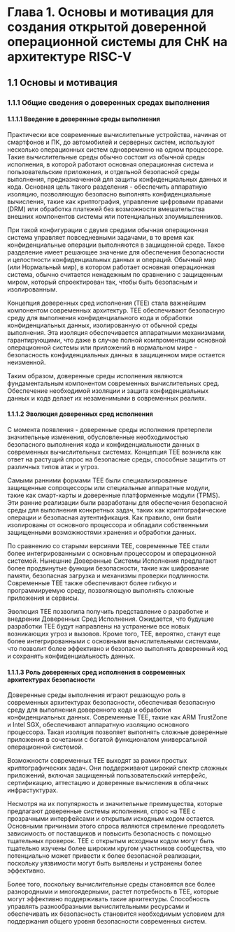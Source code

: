 # Глава 1. Основы и мотивация для создания открытой доверенной операционной системы для СнК на архитектуре RISC-V

 ## 1.1 Основы и мотивация

  ### 1.1.1 Общие сведения о доверенных средах выполнения

   #### 1.1.1.1 Введение в доверенные среды выполнения

   Практически все современные вычислительные устройства,
   начиная от смартфонов и ПК, до автомобилей и серверных систем,
   используют несколько операционных систем
   одновременно на одном процессоре.
   Такие вычислительные среды обычно состоит из
   обычной среды исполнения,
   в которой работают основная операционная система
   и пользовательские приложения,
   и отдельной безопасной среды выполнения,
   предназначенной для защиты конфиденциальных данных и кода.
   Основная цель такого разделения - обеспечить аппаратную изоляцию,
   позволяющую безопасно выполнять конфиденциальные вычисления, такие как
   криптография, управление цифровыми правами (DRM) или обработка платежей
   без возможности вмешательства внешних компонентов системы
   или потенциальных злоумышленников.

   При такой конфигурации с двумя средами
   обычная операционная система управляет повседневными задачами,
   в то время как конфиденциальные операции
   выполняются в защищенной среде.
   Такое разделение имеет решающее значение
   для обеспечения безопасности и целостности
   конфиденциальных данных и операций.
   Обычный мир (или Нормальный мир),
   в котором работает основная операционная система,
   обычно считается ненадежным по сравнению с защищенным миром,
   который спроектирован так,
   чтобы быть безопасным и изолированным.

   Концепция доверенных сред исполнения (TEE)
   стала важнейшим компонентом современных архитектур.
   TEE обеспечивают безопасную среду
   для выполнения конфиденциального кода и
   обработки конфиденциальных данных,
   изолированную от обычной среды выполнения.
   Эта изоляция обеспечивается аппаратными механизмами,
   гарантирующими, что даже в случае полной компроментации
   основной операционной системы или приложений
   в нормальном мире - безопасность конфиденциальных данных
   в защищенном мире остается неизменной.

   Таким образом, доверенные среды исполнения
   являются фундаментальным компонентом
   современных вычислительных сред.
   Обеспечение необходимой изоляции
   и защита конфиденциальных данных и кодв
   делает их незаменимыми в современных реалиях.

   #### 1.1.1.2 Эволюция доверенных сред исполнения

   С момента появления - доверенные среды исполнения
   претерпели значительные изменения,
   обусловленные необходимостью безопасного выполнения кода
   и конфиденциальности данных в современных вычислительных системах.
   Концепция TEE возникла как ответ на растущий спрос на безопасные среды, способные защитить от различных типов атак и угроз.

   Самыми ранними формами TEE были
   специализированные защищенные сопроцессоры
   или специальные аппаратные модули,
   такие как смарт-карты и доверенные платформенные модули (TPMS).
   Эти ранние реализации были разработаны
   для обеспечения безопасной среды для
   выполнения конкретных задач,
   таких как криптографические операции
   и безопасная аутентификация.
   Как правило, они были изолированы от основного процессора
   и обладали собственными защищенными возможностями
   хранения и обработки данных.

   По сравнению со старыми версиями TEE,
   современные TEE стали более интегрированными
   с основным процессором и операционной системой.
   Нынешние Доверенные Системы Исполнения предлагают
   более продвинутые функции безопасности,
   такие как шифрование памяти,
   безопасная загрузка и механизмы проверки подлинности.
   Современные TEE также обеспечивают более гибкую и программируемую среду,
   позволяющую выполнять сложные приложения и сервисы.

   Эволюция TEE позволила получить представление
   о разработке и внедрении Доверенных Сред Исполнения.
   Ожидается, что будущие разработки TEE будут направлены на устранение
   все новых возникающих угроз и вызовов.
   Кроме того, TEE, вероятно, станут еще более интегрированными
   с основными вычислительными системами,
   что позволит более эффективно и безопасно выполнять
   доверенный код и сохранять конфиденциальность данных.

   #### 1.1.1.3 Роль доверенных сред исполнения в современных архитектурах безопасности

   Доверенные среды выполнения играют решающую роль в
   современных архитектурах безопасности,
   обеспечивая безопасную среду для
   выполнения доверенного кода и
   обработки конфиденциальных данных.
   Современные TEE, такие как
   ARM TrustZone и Intel SGX,
   обеспечивают аппаратную изоляцию основного процессора.
   Такая изоляция позволяет выполнять
   сложные доверенные приложения в сочетании
   с богатой функционалом универсальной операционной системой.

   Возможности современных TEE
   выходят за рамки простых криптографических задач.
   Они поддерживают широкий спектр сложных приложений,
   включая защищенный пользовательский интерфейс,
   сертификацию, аттестацию
   и доверенные вычисления в облачных инфрастуктурах.

   Несмотря на их популярность и значительные преимущества,
   которые предлагают доверенные системы исполнения,
   спрос на TEE с прозрачными интерфейсами и
   открытым исходным кодом остается.
   Основными причинами этого спроса являются
   стремление преодолеть зависимость от поставщиков
   и повысить безопасность с помощью тщательных проверок.
   TEE с открытым исходным кодом могут быть
   тщательно изучены более широким кругом участников сообщества,
   что потенциально может привести к
   более безопасной реализации,
   поскольку уязвимости могут быть
   выявлены и устранены более эффективно.

   Более того, поскольку вычислительные среды становятся
   все более разнородными и многоядерными,
   растет потребность в TEE,
   которые могут эффективно поддерживать такие архитектуры.
   Способность управлять разнообразными вычислительными
   ресурсами и обеспечивать их безопасность
   становится необходимым условием
   для поддержания общего уровня безопасности
   современных систем.
